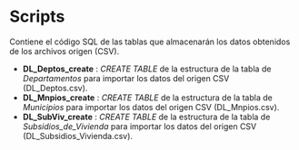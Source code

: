 # Scripts
Contiene el código SQL de las tablas que almacenarán los datos obtenidos de los archivos origen (CSV).

- **DL_Deptos_create** : _CREATE TABLE_ de la estructura de la tabla de _Departamentos_ para importar los datos del origen CSV (DL_Deptos.csv).
- **DL_Mnpios_create** : _CREATE TABLE_ de la estructura de la tabla de _Municipios_ para importar los datos del origen CSV (DL_Mnpios.csv).
- **DL_SubViv_create** : _CREATE TABLE_ de la estructura de la tabla de _Subsidios_de_Vivienda_ para importar los datos del origen CSV (DL_Subsidios_Vivienda.csv).
